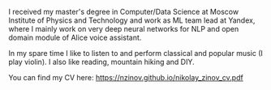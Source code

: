 I received my master's degree in Computer/Data Science at Moscow Institute of Physics and Technology and work as ML team lead at Yandex, where I mainly work on very deep neural networks for NLP and open domain module of Alice voice assistant.

In my spare time I like to listen to and perform classical and popular music (I play violin). I also like reading, mountain hiking and DIY.

You can find my CV here: <https://nzinov.github.io/nikolay_zinov_cv.pdf>
